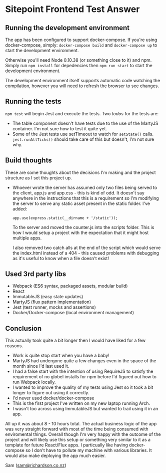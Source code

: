 # Sitepoint Frontend Test Answer

## Running the development environment

The app has been configured to support docker-compose. If you're using docker-compose, simply: ```docker-compose build``` and ```docker-compose up``` to start the development environment.

Otherwise you'll need Node 0.10.38 (or something close to it) and npm. Simply run ```npm install``` for depedencies then ```npm run start``` to start the development environment.

The development environment itself supports automatic code watching the compilation, however you will need to refresh the browser to see changes.

## Running the tests

```npm test``` will begin Jest and execute the tests. Two _todos_ for the tests are:

* The table component doesn't have tests due to the use of the MartyJS container. I'm not sure how to test it quite yet.
* Some of the Jest tests use setTimeout to watch for ```setState()``` calls. ```jest.runAllTicks()``` should take care of this but doesn't, I'm not sure why.

## Build thoughts

These are some thoughts about the decisions I'm making and the project structure as I set this project up.

* Whoever wrote the server has assumed only two files being served to the client, app.js and app.css - this is kind of odd. It doesn't say anywhere in the instructions that this is a requirement so I'm modifying the server to serve any static asset present in the static folder. I've added:

    ```app.use(express.static(__dirname + '/static'));```

    To the server and moved the counter.js into the scripts folder. This is how I would setup a project with the expectation that it might host multiple apps.

    I also removed two catch alls at the end of the script which would serve the index.html instead of a 404 - this caused problems with debugging as it's useful to know when a file doesn't exist!

## Used 3rd party libs

* Webpack (ES6 syntax, packaged assets, modular build)
* React
* ImmutableJS (easy state updates)
* MartyJS (flux pattern implementation)
* Jest (test runner, mocks and assertions)
* Docker/Docker-compose (local environment management)

## Conclusion

This actually took quite a bit longer then I would have liked for a few reasons.

- Work is quite stop start when you have a baby!
- MartyJS had undergone quite a few changes even in the space of the month since I'd last used it.
- I had a false start with the intention of using RequireJS to satisfy the requirement of no globel installs for npm before I'd figured out how to run Webpack locally.
- I wanted to improve the quality of my tests using Jest so it took a bit longer to figure out using it correctly.
- I'd never used docker/docker-compose
- This is the first project I've written on my new laptop running Arch.
- I wasn't too across using ImmutableJS but wanted to trail using it in an app.

All up it was about 8 - 10 hours total. The actual business logic of the app was very straight forward with most of the time being consumed with enviromental things. Overall though I'm very happy with the outcome of the project and will likely use this setup or something very similar to it as a template for future React/Flux apps. I particually like having docker-compose so I don't have to pollute my machine with various libraries. It would also make deploying the app much easier.

Sam (sam@richardson.co.nz)
